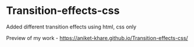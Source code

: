 # Transition-effects-css
Added different transition effects using html, css only

Preview of my work - https://aniket-khare.github.io/Transition-effects-css/

